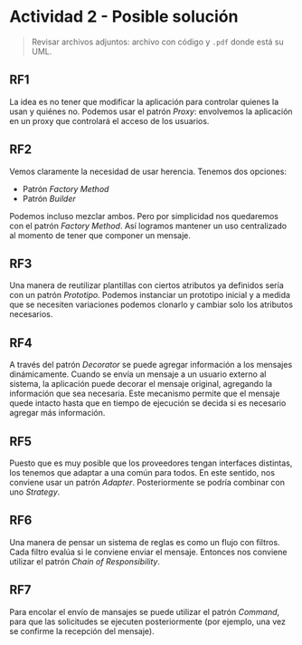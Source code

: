 # Actividad 2 - Posible solución

> Revisar archivos adjuntos: archivo con código y `.pdf` donde está su UML.

## RF1

La idea es no tener que modificar la aplicación para controlar quienes la usan y quiénes no. Podemos usar el patrón _Proxy_: envolvemos la aplicación en un proxy que controlará el acceso de los usuarios.

## RF2

Vemos claramente la necesidad de usar herencia. Tenemos dos opciones:

* Patrón _Factory Method_
* Patrón _Builder_

Podemos incluso mezclar ambos. Pero por simplicidad nos quedaremos con el patrón _Factory Method_. Así logramos mantener un uso centralizado al momento de tener que componer un mensaje.

## RF3

Una manera de reutilizar plantillas con ciertos atributos ya definidos sería con un patrón _Prototipo_. Podemos instanciar un prototipo inicial y a medida que se necesiten variaciones podemos clonarlo y cambiar solo los atributos necesarios.

## RF4

A través del patrón _Decorator_ se puede agregar información a los mensajes dinámicamente. Cuando se envía un mensaje a un usuario externo al sistema, la aplicación puede decorar el mensaje original, agregando la información que sea necesaria. Este mecanismo permite que el mensaje quede intacto hasta que en tiempo de ejecución se decida si es necesario agregar más información.

## RF5

Puesto que es muy posible que los proveedores tengan interfaces distintas, los tenemos que adaptar a una común para todos. En este sentido, nos conviene usar un patrón _Adapter_. Posteriormente se podría combinar con uno _Strategy_.

## RF6

Una manera de pensar un sistema de reglas es como un flujo con filtros. Cada filtro evalúa si le conviene enviar el mensaje. Entonces nos conviene utilizar el patrón _Chain of Responsibility_.

## RF7

Para encolar el envío de mansajes se puede utilizar el patrón _Command_, para que las solicitudes se ejecuten posteriormente (por ejemplo, una vez se confirme la recepción del mensaje).
